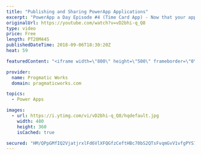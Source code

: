 ```yaml
---
title: "Publishing and Sharing PowerApp Applications"
excerpt: "PowerApp a Day Episode #4 (Time Card App) - Now that your application is almost complete, it's time to publish and share the application. Learn how to deploy your application to make it accessible from phones, web, SharePoint and Dynamics. Power App and Power Platform Training : https://pragmaticworks.com/training/on-demand-training"
originalUrl: https://youtube.com/watch?v=vD2bhi-q_Q8
type: video
price: Free
length: PT20M44S
publishedDateTime: 2018-09-06T18:30:20Z
heat: 59

featuredContent: "<iframe width=\"800\" height=\"500\" frameborder=\"0\" src=\"https://www.youtube.com/embed/vD2bhi-q_Q8\" allow=\"accelerometer; autoplay; encrypted-media; gyroscope; picture-in-picture\" allowfullscreen></iframe>"

provider:
  name: Progmatic Works
  domain: pragmaticworks.com

topics:
  - Power Apps

images:
  - url: https://i.ytimg.com/vi/vD2bhi-q_Q8/hqdefault.jpg
    width: 480
    height: 360
    isCached: true

secured: "HM/QPpGMfIQ2VjatjrxlFd6VlXFQGfzCeftHBc70bS2QTsFvqmGvV1vfgPYS7H892XdZU8XeIDjY/HSBLpec24OcHfWjKFl49M0uUY7z8LY/r3zaK0eJkXlg0U01R1QCggteORegM0ixQvmvQl4erZaklgPM/R3GEEb2J67bjkjR0hWAiFyvM7IEneODkquMt9HFz6+SlINugWORyH5dYjMHjt6Hy8B2XaCZPqTkGsiogRhklx2e5/c7kvlIWext9IwwjS3Teqa8wmNoxfKTbw7WPfz9wgTvwo8SDZwMC1VyZ4Scl6XP3lcjQRhNmubRzSQKIwqpqNuh9Y76C/gKwWNiB5gFGugxVLVR+nM1B042g0GxIDTXO4htrLDnO7Lk24mFC+boU7SBvYS2s3Lu9uVvODS/0i/JZM5qFZmtXzQ=;HB3OTOYaa6LoqrthRcOMWw=="
---
```


